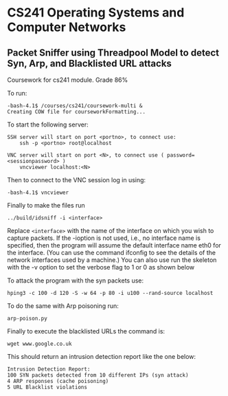 # CS241 Operating Systems and Computer Networks

## Packet Sniffer using Threadpool Model to detect Syn, Arp, and Blacklisted URL attacks

Coursework for cs241 module.
Grade 86%

To run:
```
-bash-4.1$ /courses/cs241/coursework-multi &
Creating COW file for courseworkFormatting...
```
To start the following server:
```
SSH server will start on port <portno>, to connect use:
    ssh -p <portno> root@localhost

VNC server will start on port <N>, to connect use ( password= <sessionpassword> )
    vncviewer localhost:<N>
```
Then to connect to the VNC session log in using:
```
-bash-4.1$ vncviewer
```
Finally to make the files run
```
../build/idsniff -i <interface> 

```
Replace `<interface>` with the name of the interface on which you wish to capture packets. If the -ioption is not used, i.e., no interface name is specified, then the program will assume the default interface name eth0 for the interface. (You can use the command ifconfig to see the details of the network interfaces used by a machine.)
You can also use run the skeleton with the -v option to set the verbose flag to 1 or 0 as shown below

To attack the program with the syn packets use:
```
hping3 -c 100 -d 120 -S -w 64 -p 80 -i u100 --rand-source localhost
```
To do the same with Arp poisoning run:
```
arp-poison.py
```
Finally to execute the blacklisted URLs the command is:
```
wget www.google.co.uk
```
This should return an intrusion detection report like the one below:
```
Intrusion Detection Report:
100 SYN packets detected from 10 different IPs (syn attack)
4 ARP responses (cache poisoning)
5 URL Blacklist violations
```

